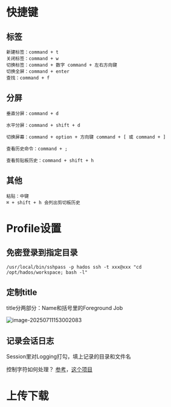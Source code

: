# 快捷键

## 标签

```
新建标签：command + t
关闭标签：command + w
切换标签：command + 数字 command + 左右方向键
切换全屏：command + enter
查找：command + f
```

## 分屏

```
垂直分屏：command + d

水平分屏：command + shift + d

切换屏幕：command + option + 方向键 command + [ 或 command + ]

查看历史命令：command + ;

查看剪贴板历史：command + shift + h
```

## 其他

```
粘贴：中键
⌘ + shift + h 会列出剪切板历史
```

# Profile设置

## 免密登录到指定目录

`/usr/local/bin/sshpass -p hados ssh -t xxx@xxx "cd /opt/hados/workspace; bash -l"`

## 定制title

title分两部分：Name和括号里的Foreground Job

![image-20250711153002083](https://piggo-picture.oss-cn-hangzhou.aliyuncs.com/image-20250711153002083.png)

## 记录会话日志

Session里对Logging打勾，填上记录的目录和文件名



控制字符如何处理？ [参考](https://www.reddit.com/r/macsysadmin/comments/pg20ue/weird_character_when_session_logging_in_terminal/?tl=zh-hans)，[这个项目](https://github.com/RadixSeven/typescript2txt)



# 上传下载

